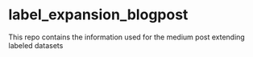 # label_expansion_blogpost
This repo contains the information used for the medium post extending labeled datasets
